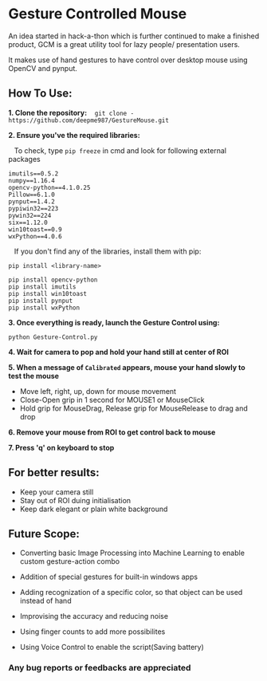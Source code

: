 # Gesture Controlled Mouse

  An idea started in hack-a-thon which is further continued to make a finished product, GCM is a great utility tool for lazy people/ presentation users.
  
  It makes use of hand gestures to have control over desktop mouse using OpenCV and pynput.
  
## How To Use:

**1. Clone the repository:**
&nbsp;&nbsp; `git clone -https://github.com/deepme987/GestureMouse.git`
 
**2. Ensure you've the required libraries:**

&nbsp;&nbsp; To check, type `pip freeze` in cmd and look for following external packages
```
imutils==0.5.2
numpy==1.16.4
opencv-python==4.1.0.25
Pillow==6.1.0
pynput==1.4.2
pypiwin32==223
pywin32==224
six==1.12.0
win10toast==0.9
wxPython==4.0.6
```

&nbsp;&nbsp; If you don't find any of the libraries, install them with pip:
  
`pip install <library-name>`

```
pip install opencv-python
pip install imutils
pip install win10toast
pip install pynput
pip install wxPython 
```
    
**3. Once everything is ready, launch the Gesture Control using:**

`python Gesture-Control.py`

**4. Wait for camera to pop and hold your hand still at center of ROI**

**5. When a message of `Calibrated` appears, mouse your hand slowly to test the mouse**
- Move left, right, up, down for mouse movement
- Close-Open grip in 1 second for MOUSE1 or MouseClick
- Hold grip for MouseDrag, Release grip for MouseRelease to drag and drop

**6. Remove your mouse from ROI to get control back to mouse**

**7. Press 'q' on keyboard to stop**

## For better results:
- Keep your camera still
- Stay out of ROI duing initialisation
- Keep dark elegant or plain white background

## Future Scope:
  - Converting basic Image Processing into Machine Learning to enable custom gesture-action combo
  
  - Addition of special gestures for built-in windows apps
    
  - Adding recognization of a specific color, so that object can be used instead of hand
    
  - Improvising the accuracy and reducing noise
    
  - Using finger counts to add more possibilites
    
  - Using Voice Control to enable the script(Saving battery)

### Any bug reports or feedbacks are appreciated
